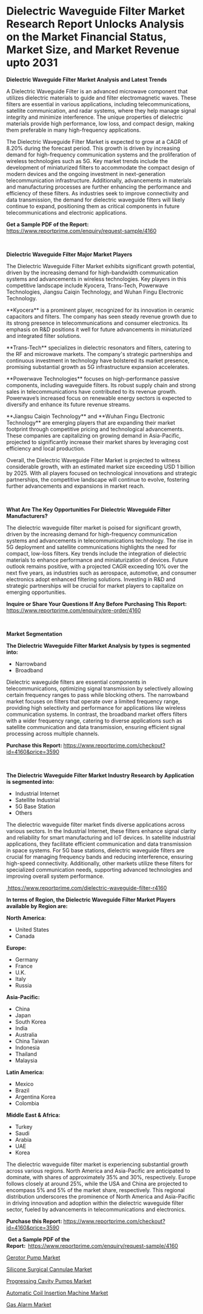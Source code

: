 <p><h1>Dielectric Waveguide Filter Market Research Report Unlocks Analysis on the Market Financial Status, Market Size, and Market Revenue upto 2031</h1></p><p><strong>Dielectric Waveguide Filter Market Analysis and Latest Trends</strong></p>
<p><p>A Dielectric Waveguide Filter is an advanced microwave component that utilizes dielectric materials to guide and filter electromagnetic waves. These filters are essential in various applications, including telecommunications, satellite communication, and radar systems, where they help manage signal integrity and minimize interference. The unique properties of dielectric materials provide high performance, low loss, and compact design, making them preferable in many high-frequency applications.</p><p>The Dielectric Waveguide Filter Market is expected to grow at a CAGR of 8.20% during the forecast period. This growth is driven by increasing demand for high-frequency communication systems and the proliferation of wireless technologies such as 5G. Key market trends include the development of miniaturized filters to accommodate the compact design of modern devices and the ongoing investment in next-generation telecommunication infrastructure. Additionally, advancements in materials and manufacturing processes are further enhancing the performance and efficiency of these filters. As industries seek to improve connectivity and data transmission, the demand for dielectric waveguide filters will likely continue to expand, positioning them as critical components in future telecommunications and electronic applications.</p></p>
<p><strong>Get a Sample PDF of the Report:&nbsp;</strong> <a href="https://www.reportprime.com/enquiry/request-sample/4160">https://www.reportprime.com/enquiry/request-sample/4160</a></p>
<p>&nbsp;</p>
<p><strong>Dielectric Waveguide Filter Major Market Players</strong></p>
<p><p>The Dielectric Waveguide Filter Market exhibits significant growth potential, driven by the increasing demand for high-bandwidth communication systems and advancements in wireless technologies. Key players in this competitive landscape include Kyocera, Trans-Tech, Powerwave Technologies, Jiangsu Caiqin Technology, and Wuhan Fingu Electronic Technology.</p><p>**Kyocera** is a prominent player, recognized for its innovation in ceramic capacitors and filters. The company has seen steady revenue growth due to its strong presence in telecommunications and consumer electronics. Its emphasis on R&D positions it well for future advancements in miniaturized and integrated filter solutions.</p><p>**Trans-Tech** specializes in dielectric resonators and filters, catering to the RF and microwave markets. The company's strategic partnerships and continuous investment in technology have bolstered its market presence, promising substantial growth as 5G infrastructure expansion accelerates. </p><p>**Powerwave Technologies** focuses on high-performance passive components, including waveguide filters. Its robust supply chain and strong sales in telecommunications have contributed to its revenue growth. Powerwave’s increased focus on renewable energy sectors is expected to diversify and enhance its future revenue streams.</p><p>**Jiangsu Caiqin Technology** and **Wuhan Fingu Electronic Technology** are emerging players that are expanding their market footprint through competitive pricing and technological advancements. These companies are capitalizing on growing demand in Asia-Pacific, projected to significantly increase their market shares by leveraging cost efficiency and local production.</p><p>Overall, the Dielectric Waveguide Filter Market is projected to witness considerable growth, with an estimated market size exceeding USD 1 billion by 2025. With all players focused on technological innovations and strategic partnerships, the competitive landscape will continue to evolve, fostering further advancements and expansions in market reach.</p></p>
<p>&nbsp;</p>
<p><strong>What Are The Key Opportunities For Dielectric Waveguide Filter Manufacturers?</strong></p>
<p><p>The dielectric waveguide filter market is poised for significant growth, driven by the increasing demand for high-frequency communication systems and advancements in telecommunications technology. The rise in 5G deployment and satellite communications highlights the need for compact, low-loss filters. Key trends include the integration of dielectric materials to enhance performance and miniaturization of devices. Future outlook remains positive, with a projected CAGR exceeding 10% over the next five years, as industries such as aerospace, automotive, and consumer electronics adopt enhanced filtering solutions. Investing in R&D and strategic partnerships will be crucial for market players to capitalize on emerging opportunities.</p></p>
<p><strong>Inquire or Share Your Questions If Any Before Purchasing This Report:</strong> <a href="https://www.reportprime.com/enquiry/pre-order/4160">https://www.reportprime.com/enquiry/pre-order/4160</a></p>
<p>&nbsp;</p>
<p><strong>Market Segmentation</strong></p>
<p><strong>The Dielectric Waveguide Filter Market Analysis by types is segmented into:</strong></p>
<p><ul><li>Narrowband</li><li>Broadband</li></ul></p>
<p><p>Dielectric waveguide filters are essential components in telecommunications, optimizing signal transmission by selectively allowing certain frequency ranges to pass while blocking others. The narrowband market focuses on filters that operate over a limited frequency range, providing high selectivity and performance for applications like wireless communication systems. In contrast, the broadband market offers filters with a wider frequency range, catering to diverse applications such as satellite communication and data transmission, ensuring efficient signal processing across multiple channels.</p></p>
<p><strong>Purchase this Report:&nbsp;</strong><a href="https://www.reportprime.com/checkout?id=4160&price=3590">https://www.reportprime.com/checkout?id=4160&price=3590</a></p>
<p>&nbsp;</p>
<p><strong>The Dielectric Waveguide Filter Market Industry Research by Application is segmented into:</strong></p>
<p><ul><li>Industrial Internet</li><li>Satellite Industrial</li><li>5G Base Station</li><li>Others</li></ul></p>
<p><p>The dielectric waveguide filter market finds diverse applications across various sectors. In the Industrial Internet, these filters enhance signal clarity and reliability for smart manufacturing and IoT devices. In satellite industrial applications, they facilitate efficient communication and data transmission in space systems. For 5G base stations, dielectric waveguide filters are crucial for managing frequency bands and reducing interference, ensuring high-speed connectivity. Additionally, other markets utilize these filters for specialized communication needs, supporting advanced technologies and improving overall system performance.</p></p>
<p><a href="https://www.reportprime.com/dielectric-waveguide-filter-r4160">&nbsp;https://www.reportprime.com/dielectric-waveguide-filter-r4160</a></p>
<p><strong>In terms of Region, the Dielectric Waveguide Filter Market Players available by Region are:</strong></p>
<p>
    <p> <strong> North America: </strong>
        <ul>
            <li>United States</li>
            <li>Canada</li>
        </ul>
        </p> 
    <p> <strong> Europe: </strong>
        <ul>
            <li>Germany</li>
            <li>France</li>
            <li>U.K.</li>
            <li>Italy</li>
            <li>Russia</li>
        </ul>
        </p> 
    <p> <strong> Asia-Pacific: </strong>
        <ul>
            <li>China</li>
            <li>Japan</li>
            <li>South Korea</li>
            <li>India</li>
            <li>Australia</li>
            <li>China Taiwan</li>
            <li>Indonesia</li>
            <li>Thailand</li>
            <li>Malaysia</li>
        </ul>
        </p> 
    <p> <strong> Latin America: </strong>
        <ul>
            <li>Mexico</li>
            <li>Brazil</li>
            <li>Argentina Korea</li>
            <li>Colombia</li>
        </ul>
        </p> 
    <p> <strong> Middle East & Africa: </strong>
        <ul>
            <li>Turkey</li>
            <li>Saudi</li>
            <li>Arabia</li>
            <li>UAE</li>
            <li>Korea</li>
        </ul>
    </p>
    </p>
<p><p>The dielectric waveguide filter market is experiencing substantial growth across various regions. North America and Asia-Pacific are anticipated to dominate, with shares of approximately 35% and 30%, respectively. Europe follows closely at around 25%, while the USA and China are projected to encompass 5% and 5% of the market share, respectively. This regional distribution underscores the prominence of North America and Asia-Pacific in driving innovation and adoption within the dielectric waveguide filter sector, fueled by advancements in telecommunications and electronics.</p></p>
<p><strong>Purchase this Report: </strong><a href="https://www.reportprime.com/checkout?id=4160&price=3590">https://www.reportprime.com/checkout?id=4160&price=3590</a></p>
<p>&nbsp;<strong>Get a Sample PDF of the Report:&nbsp;&nbsp;</strong><a href="https://www.reportprime.com/enquiry/request-sample/4160">https://www.reportprime.com/enquiry/request-sample/4160</a></p>
<p><strong></strong></p>
<p><p><a href="https://www.linkedin.com/pulse/future-trends-global-gerotor-pump-market-insights-9u2ne?trackingId=VeflYnZSTp%2B4z1JzSdqPzA%3D%3D">Gerotor Pump Market</a></p><p><a href="https://issuu.com/reportprime-2/docs/silicone-surgical-cannulae-market-s_db8b25a33f6008">Silicone Surgical Cannulae Market</a></p><p><a href="https://www.linkedin.com/pulse/how-regions-adapting-progressing-cavity-pumps-market-global-trends-fdoye?trackingId=M9kGsSo9QCendng0eTvCkw%3D%3D">Progressing Cavity Pumps Market</a></p><p><a href="https://issuu.com/reportprime-2/docs/automatic-coil-insertion-machine-ma_797c8b393d66e6">Automatic Coil Insertion Machine Market</a></p><p><a href="https://www.linkedin.com/pulse/future-insights-gas-alarm-market-trends-regional-7ayoe?trackingId=LYVP9L7yTSGPiRn%2Bzzlg7A%3D%3D">Gas Alarm Market</a></p></p>